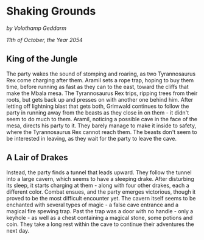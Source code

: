 # Shaking Grounds

*by Volothamp Geddarm*

*11th of October, the Year 2054*

## King of the Jungle
The party wakes the sound of stomping and roaring, as two Tyrannosaurus Rex come charging after them. Aramil sets a rope trap, hoping to buy them time, before running as fast as they can to the east, toward the cliffs that make the Mbala mesa. The Tyrannosaurus Rex trips, ripping trees from their roots, but gets back up and presses on with another one behind him. After letting off lightning blast that gets both, Grimwald continues to follow the party in running away from the beasts as they close in on them - it didn't seem to do much to them. Aramil, noticing a possible cave in the face of the mesa, directs his party to it. They barely manage to make it inside to safety, where the Tyrannosaurus Rex cannot reach them. The beasts don't seem to be interested in leaving, as they wait for the party to leave the cave. 

## A Lair of Drakes
Instead, the party finds a tunnel that leads upward. They follow the tunnel into a large cavern, which seems to have a sleeping drake. After disturbing its sleep, it starts charging at them - along with four other drakes, each a different color. Combat ensues, and the party emerges victorious, though it proved to be the most difficult encounter yet. The cavern itself seems to be enchanted with several types of magic - a false cave entrance and a magical fire spewing trap. Past the trap was a door with no handle - only a keyhole - as well as a chest containing a magical stone, some potions and coin. They take a long rest within the cave to continue their adventures the next day.
